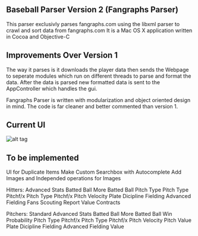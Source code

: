 Baseball Parser Version 2 (Fangraphs Parser)
-------------------------------------------
This parser exclusivly parses fangraphs.com using the libxml parser to crawl and sort data from fangraphs.com
It is a Mac OS X application written in Cocoa and Objective-C

Improvements Over Version 1
------------
The way it parses is it downloads the player data then sends the Webpage to seperate modules which run on different threads to parse and format the data.
After the data is parsed new formatted data is sent to the AppController which handles the gui.

Fangraphs Parser is written with modularization and object oriented design in mind. 
The code is far cleaner and better commented than version 1.

Current UI
--------------
![alt tag](http://cl.ly/Rv3R/Screen%20Shot%202013-10-13%20at%204.16.29%20PM.png)

To be implemented
-------------
UI for Duplicate Items
Make Custom Searchbox with Autocomplete
Add Images and Independed operations for Images

Hitters:
Advanced Stats
Batted Ball
More Batted Ball
Pitch Type
Pitch Type
Pitchf/x Pitch Type
Pitchf/x Pitch Velocity
Plate Dicipline
Fielding
Advanced Fielding
Fans Scouting Report
Value
Contracts

Pitchers:
Standard
Advanced Stats
Batted Ball 
More Batted Ball
Win Probability
Pitch Type
Pitchf/x Pitch Type
Pitchf/x Pitch Velocity
Pitch Value
Plate Dicipline
Fielding
Advanced Fielding
Value
